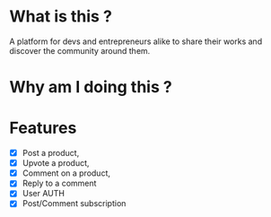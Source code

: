 # What is this ?

A platform for devs and entrepreneurs alike to share their works and discover the community around them.

# Why am I doing this ?

# Features

- [x] Post a product,
- [x] Upvote a product,
- [x] Comment on a product,
- [x] Reply to a comment
- [x] User AUTH
- [x] Post/Comment subscription
